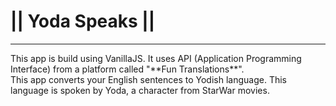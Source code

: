 <h1> || Yoda Speaks || </h1>
<hr>
<p>This app is build using VanillaJS. It uses API (Application Programming Interface) from a platform called "**Fun Translations**". <br>
This app converts your English sentences to Yodish language. This language is spoken by Yoda, a character from StarWar movies.</p>
